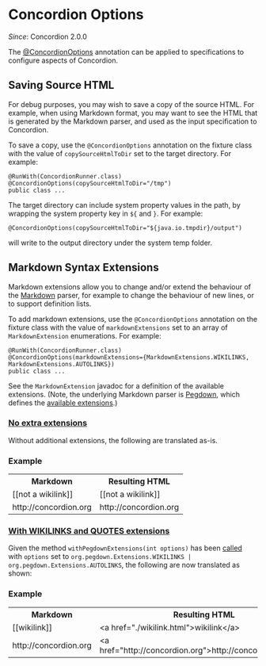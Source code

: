# Concordion Options
_Since_: Concordion 2.0.0

The [@ConcordionOptions](http://concordion.github.io/concordion/latest/javadoc/org/concordion/api/option/ConcordionOptions.html) annotation can be applied to specifications to configure aspects of Concordion.

## Saving Source HTML
For debug purposes, you may wish to save a copy of the source HTML. For example, when using Markdown format, you may want to see the HTML that is generated by the Markdown parser, and used as the input specification to Concordion.

To save a copy, use the `@ConcordionOptions` annotation on the fixture class with the value of `copySourceHtmlToDir` set to the target directory. For example:

    @RunWith(ConcordionRunner.class)
    @ConcordionOptions(copySourceHtmlToDir="/tmp")
    public class ...

The target directory can include system property values in the path, by wrapping the system property key in `${` and `}`. For example:

    @ConcordionOptions(copySourceHtmlToDir="${java.io.tmpdir}/output")

will write to the output directory under the system temp folder.

## Markdown Syntax Extensions
Markdown extensions allow you to change and/or extend the behaviour of the [Markdown](../specificationType/markdown/Markdown.html) parser, for example to change the behaviour of new lines, or to support definition lists.

To add markdown extensions, use the `@ConcordionOptions` annotation on the fixture class with the value of `markdownExtensions` set to an array of `MarkdownExtension` enumerations. For example:

    @RunWith(ConcordionRunner.class)
    @ConcordionOptions(markdownExtensions={MarkdownExtensions.WIKILINKS, MarkdownExtensions.AUTOLINKS})
    public class ...
      
See the `MarkdownExtension` javadoc for a definition of the available extensions. (Note, the underlying Markdown parser is [Pegdown](https://github.com/sirthias/pegdown), which defines the [available extensions](https://github.com/sirthias/pegdown/blob/master/README.markdown#introduction).)

### [No extra extensions](- "no-extra-extensions")

Without additional extensions, the following are translated as-is.

<div class="example">
  <h3>Example</h3>
  <table concordion:execute="#html=translate(#md)">
    <tr>
      <th concordion:set="#md">Markdown</th>
      <th concordion:assertEquals="#html">Resulting HTML</th>
    </tr>
    <tr>
      <td>[[not a wikilink]]</td>
      <td>[[not a wikilink]]</td>
    </tr>
    <tr>
      <td>http://concordion.org</td>
      <td>http://concordion.org</td>
    </tr>
  </table>
</div>
 
### [With WIKILINKS and QUOTES extensions](- "extra-extensions")

Given the method `withPegdownExtensions(int options)` has been [called](- "withWikilinkAndAutolink()") with `options` set to `org.pegdown.Extensions.WIKILINKS | org.pegdown.Extensions.AUTOLINKS`, the following are now translated as shown:

<div class="example">
  <h3>Example</h3>
  <table concordion:execute="#html=translate(#md)">
    <tr>
      <th concordion:set="#md">Markdown</th>
      <th concordion:assertEquals="#html">Resulting HTML</th>
    </tr>
    <tr>
      <td>[[wikilink]]</td>
      <td>&lt;a href="./wikilink.html">wikilink&lt;/a></td>
    </tr>
    <tr>
      <td>http://concordion.org</td>
      <td>&lt;a href="http://concordion.org"&gt;http://concordion.org&lt;/a&gt;</td>
    </tr>
  </table>
</div>


